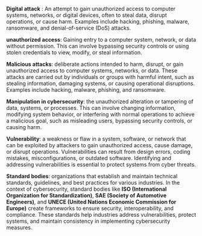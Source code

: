 **Digital attack** : An attempt to gain unauthorized access to computer systems, networks, or digital devices, often to steal data, disrupt operations, or cause harm. Examples include hacking, phishing, malware, ransomware, and denial-of-service (DoS) attacks.

**unauthorized access**: Gaining entry to a computer system, network, or data without permission. This can involve bypassing security controls or using stolen credentials to view, modify, or steal information.

**Malicious attacks**: deliberate actions intended to harm, disrupt, or gain unauthorized access to computer systems, networks, or data. These attacks are carried out by individuals or groups with harmful intent, such as stealing information, damaging systems, or causing operational disruptions. Examples include hacking, malware, phishing, and ransomware.

**Manipulation in cybersecurity**:  the unauthorized alteration or tampering of data, systems, or processes. This can involve changing information, modifying system behavior, or interfering with normal operations to achieve a malicious goal, such as misleading users, bypassing security controls, or causing harm.

**Vulnerability**: a weakness or flaw in a system, software, or network that can be exploited by attackers to gain unauthorized access, cause damage, or disrupt operations. Vulnerabilities can result from design errors, coding mistakes, misconfigurations, or outdated software. Identifying and addressing vulnerabilities is essential to protect systems from cyber threats.

**Standard bodies**: organizations that establish and maintain technical standards, guidelines, and best practices for various industries. In the context of cybersecurity, standard bodies like **ISO (International Organization for Standardization)**, **SAE (Society of Automotive Engineers)**, and **UNECE (United Nations Economic Commission for Europe)** create frameworks to ensure security, interoperability, and compliance. These standards help industries address vulnerabilities, protect systems, and maintain consistency in implementing cybersecurity measures.